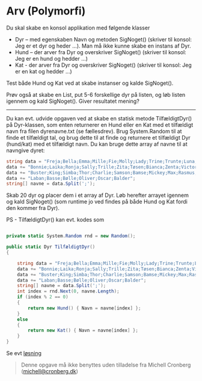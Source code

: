 ﻿# Arv (Polymorfi)

Du skal skabe en konsol applikation med følgende klasser

* Dyr – med egenskaben Navn og metoden SigNoget() (skriver til konsol: Jeg er et dyr og heder …). Man må ikke kunne skabe en instans af Dyr.
* Hund – der arver fra Dyr og overskriver SigNoget() (skriver til konsol: Jeg er en hund og hedder …)
* Kat - der arver fra Dyr og overskriver SigNoget() (skriver til konsol: Jeg er en kat og hedder …)

Test både Hund og Kat ved at skabe instanser og kalde SigNoget().

Prøv også at skabe en List<Dyr>, put 5-6 forskellige dyr på listen, og løb listen igennem og kald SigNoget(). Giver resultatet mening?

-------------------

Du kan evt. udvide opgaven ved at skabe en statisk metode TilfældigtDyr() på Dyr-klassen, som enten returnerer en Hund eller en Kat med et tilfældigt navn fra filen dyrenavne.txt (se fællesdrev). Brug System.Random til at finde et tilfældigt tal, og brug dette til at finde og returnere et tilfældigt Dyr (hund/kat) med et tilfældigt navn. 
Du kan bruge dette array af navne til at navngive dyret:

```csharp
string data = "Freja;Bella;Emma;Mille;Fie;Molly;Lady;Trine;Trunte;Luna;Amanda;";
data += "Bonnie;Laika;Ronja;Sally;Trille;Zita;Tøsen;Bianca;Zenta;Victor;Buller;";
data += "Buster;King;Simba;Thor;Charlie;Samson;Bamse;Mickey;Max;Rasmus;Sofus;Anton;";
data += "Laban;Basse;Bølle;Oliver;Oscar;Balder";
string[] navne = data.Split(';');
```

Skab 20 dyr og placer dem i et array af Dyr. Løb herefter arrayet igennem og kald SigNoget() (som runtime jo ved findes på både Hund og Kat fordi den kommer fra Dyr).

PS - TilfældigtDyr() kan evt. kodes som

```csharp

private static System.Random rnd = new Random();

public static Dyr TilfældigtDyr()
{

	string data = "Freja;Bella;Emma;Mille;Fie;Molly;Lady;Trine;Trunte;Luna;Amanda;";
	data += "Bonnie;Laika;Ronja;Sally;Trille;Zita;Tøsen;Bianca;Zenta;Victor;Buller;";
	data += "Buster;King;Simba;Thor;Charlie;Samson;Bamse;Mickey;Max;Rasmus;Sofus;Anton;";
	data += "Laban;Basse;Bølle;Oliver;Oscar;Balder";
	string[] navne = data.Split(';');    
	int index = rnd.Next(0, navne.Length);
    if (index % 2 == 0)
    {
        return new Hund() { Navn = navne[index] };
    }
    else
    {
        return new Kat() { Navn = navne[index] };
    }
}
```

Se evt [løsning](https://github.com/devcronberg/undervisning-cs-opgaver/blob/master/arv-polymorfi-dyr/Program.cs)

<!-- footerstart -->
> Denne opgave må ikke benyttes uden tilladelse fra Michell Cronberg (michell@cronberg.dk)
<!-- footerslut -->
